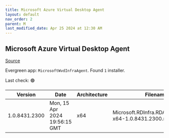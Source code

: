 ```yaml
---
title: Microsoft Azure Virtual Desktop Agent
layout: default
nav_order: 2
parent: M
last_modified_date: Apr 25 2024 at 12:30 AM
---
```


## Microsoft Azure Virtual Desktop Agent

[Source](https://docs.microsoft.com/en-us/azure/virtual-desktop/create-host-pools-powershell)

Evergreen app: `MicrosoftWvdInfraAgent`. Found `1` installer.

Last check: 🟢

| Version       | Date                          | Architecture | Filename                                                  | URI                                                                                                                                  |
| ------------- | ----------------------------- | ------------ | --------------------------------------------------------- | ------------------------------------------------------------------------------------------------------------------------------------ |
| 1.0.8431.2300 | Mon, 15 Apr 2024 19:56:15 GMT | x64          | Microsoft.RDInfra.RDAgent.Installer-x64-1.0.8431.2300.msi | [https://query.prod.cms.rt.microsoft.com/cms/api/am/binary/RWrmXv](https://query.prod.cms.rt.microsoft.com/cms/api/am/binary/RWrmXv) |
